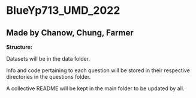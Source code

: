# BlueYp713_UMD_2022

## Made by Chanow, Chung, Farmer

**Structure:**

Datasets will be in the data folder.

Info and code pertaining to each question will be stored in their respective directories in the questions folder.

A collective README will be kept in the main folder to be updated by all.

